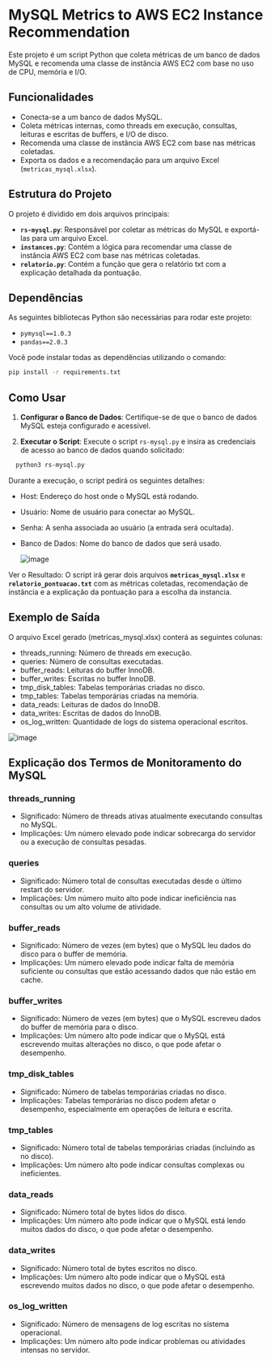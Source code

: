 # MySQL Metrics to AWS EC2 Instance Recommendation

Este projeto é um script Python que coleta métricas de um banco de dados MySQL e recomenda uma classe de instância AWS EC2 com base no uso de CPU, memória e I/O.

## Funcionalidades

- Conecta-se a um banco de dados MySQL.
- Coleta métricas internas, como threads em execução, consultas, leituras e escritas de buffers, e I/O de disco.
- Recomenda uma classe de instância AWS EC2 com base nas métricas coletadas.
- Exporta os dados e a recomendação para um arquivo Excel (`metricas_mysql.xlsx`).

## Estrutura do Projeto

O projeto é dividido em dois arquivos principais:

- **`rs-mysql.py`**: Responsável por coletar as métricas do MySQL e exportá-las para um arquivo Excel.
- **`instances.py`**: Contém a lógica para recomendar uma classe de instância AWS EC2 com base nas métricas coletadas.
- **`relatorio.py`**: Contém a função que gera o relatório txt com a explicação detalhada da pontuação.
## Dependências

As seguintes bibliotecas Python são necessárias para rodar este projeto:

- `pymysql==1.0.3`
- `pandas==2.0.3`

Você pode instalar todas as dependências utilizando o comando:

```bash
pip install -r requirements.txt
```

## Como Usar

1. **Configurar o Banco de Dados**: Certifique-se de que o banco de dados MySQL esteja configurado e acessível.

2. **Executar o Script**: Execute o script `rs-mysql.py` e insira as credenciais de acesso ao banco de dados quando solicitado:

 ```bash
   python3 rs-mysql.py
```

Durante a execução, o script pedirá os seguintes detalhes:

- Host: Endereço do host onde o MySQL está rodando.
- Usuário: Nome de usuário para conectar ao MySQL.
- Senha: A senha associada ao usuário (a entrada será ocultada).
- Banco de Dados: Nome do banco de dados que será usado.

  ![image](https://github.com/user-attachments/assets/48d93ecb-8059-4505-ace6-19ab9871ea0b)


Ver o Resultado: O script irá gerar dois arquivos **`metricas_mysql.xlsx`** e **`relatorio_pontuacao.txt`** com as métricas coletadas, recomendação de instância e a explicação da pontuação para a escolha da instancia.

## Exemplo de Saída
O arquivo Excel gerado (metricas_mysql.xlsx) conterá as seguintes colunas:

- threads_running: Número de threads em execução.
- queries: Número de consultas executadas.
- buffer_reads: Leituras do buffer InnoDB.
- buffer_writes: Escritas no buffer InnoDB.
- tmp_disk_tables: Tabelas temporárias criadas no disco.
- tmp_tables: Tabelas temporárias criadas na memória.
- data_reads: Leituras de dados do InnoDB.
- data_writes: Escritas de dados do InnoDB.
- os_log_written: Quantidade de logs do sistema operacional escritos.
  
![image](https://github.com/user-attachments/assets/44e8b341-ae53-45e8-9047-42e136cea106)


## Explicação dos Termos de Monitoramento do MySQL

### threads_running
* Significado: Número de threads ativas atualmente executando consultas no MySQL.
* Implicações: Um número elevado pode indicar sobrecarga do servidor ou a execução de consultas pesadas.

### queries
* Significado: Número total de consultas executadas desde o último restart do servidor.
* Implicações: Um número muito alto pode indicar ineficiência nas consultas ou um alto volume de atividade.

### buffer_reads
* Significado: Número de vezes (em bytes) que o MySQL leu dados do disco para o buffer de memória.
* Implicações: Um número elevado pode indicar falta de memória suficiente ou consultas que estão acessando dados que não estão em cache.

### buffer_writes
* Significado: Número de vezes (em bytes) que o MySQL escreveu dados do buffer de memória para o disco.
* Implicações: Um número alto pode indicar que o MySQL está escrevendo muitas alterações no disco, o que pode afetar o desempenho.

### tmp_disk_tables
* Significado: Número de tabelas temporárias criadas no disco.
* Implicações: Tabelas temporárias no disco podem afetar o desempenho, especialmente em operações de leitura e escrita.

### tmp_tables
* Significado: Número total de tabelas temporárias criadas (incluindo as no disco).
* Implicações: Um número alto pode indicar consultas complexas ou ineficientes.

### data_reads
* Significado: Número total de bytes lidos do disco.
* Implicações: Um número alto pode indicar que o MySQL está lendo muitos dados do disco, o que pode afetar o desempenho.

### data_writes
* Significado: Número total de bytes escritos no disco.
* Implicações: Um número alto pode indicar que o MySQL está escrevendo muitos dados no disco, o que pode afetar o desempenho.

### os_log_written
* Significado: Número de mensagens de log escritas no sistema operacional.
* Implicações: Um número alto pode indicar problemas ou atividades intensas no servidor.

